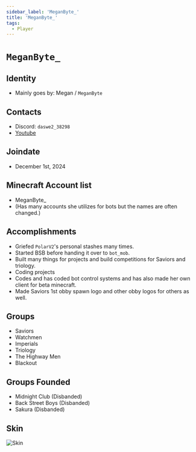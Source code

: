 ```yaml
---
sidebar_label: 'MeganByte_'
title: 'MeganByte_'
tags:
  - Player
---
```


# `MeganByte_`

## Identity
* Mainly goes by: Megan / `MeganByte`

## Contacts
* Discord: `daswe2_38298`
* [Youtube](https://www.youtube.com/@MeganByte-kc4vk)

## Joindate
* December 1st, 2024

## Minecraft Account list
* MeganByte_
* (Has many accounts she utilizes for bots but the names are often changed.)

## Accomplishments
* Griefed `PolarV2`'s personal stashes many times.
* Started BSB before handing it over to `bot_mob`.
* Built many things for projects and build competitions for Saviors and triology.
* Coding projects 
* Codes and has coded bot control systems and has also made her own client for beta minecraft.
* Made Saviors 1st obby spawn logo and other obby logos for others as well.

## Groups
* Saviors
* Watchmen
* Imperials
* Triology
* The Highway Men
* Blackout

## Groups Founded 
* Midnight Club (Disbanded) 
* Back Street Boys (Disbanded)
* Sakura (Disbanded)

## Skin
![Skin](https://s.namemc.com/3d/skin/body.png?id=83007328f959b7f5&model=slim&width=100&height=200)